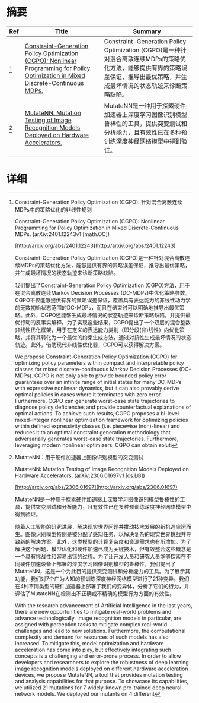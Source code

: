 # 摘要

| Ref | Title | Summary |
| --- | --- | --- |
| [^1] | [Constraint-Generation Policy Optimization (CGPO): Nonlinear Programming for Policy Optimization in Mixed Discrete-Continuous MDPs.](http://arxiv.org/abs/2401.12243) | Constraint-Generation Policy Optimization (CGPO)是一种针对混合离散连续MDPs的策略优化方法，能够提供有界的策略误差保证，推导出最优策略，并生成最坏情况的状态轨迹来诊断策略缺陷。 |
| [^2] | [MutateNN: Mutation Testing of Image Recognition Models Deployed on Hardware Accelerators.](http://arxiv.org/abs/2306.01697) | MutateNN是一种用于探索硬件加速器上深度学习图像识别模型鲁棒性的工具，提供突变测试和分析能力，且有效性已在多种预训练深度神经网络模型中得到验证。 |

# 详细

[^1]: Constraint-Generation Policy Optimization (CGPO): 针对混合离散连续MDPs中的策略优化的非线性规划

    Constraint-Generation Policy Optimization (CGPO): Nonlinear Programming for Policy Optimization in Mixed Discrete-Continuous MDPs. (arXiv:2401.12243v1 [math.OC])

    [http://arxiv.org/abs/2401.12243](http://arxiv.org/abs/2401.12243)

    Constraint-Generation Policy Optimization (CGPO)是一种针对混合离散连续MDPs的策略优化方法，能够提供有界的策略误差保证，推导出最优策略，并生成最坏情况的状态轨迹来诊断策略缺陷。

    

    我们提出了Constraint-Generation Policy Optimization (CGPO)方法，用于在混合离散连续Markov Decision Processes (DC-MDPs)中优化策略参数。CGPO不仅能够提供有界的策略误差保证，覆盖具有表达能力的非线性动力学的无数初始状态范围的DC-MDPs，而且在结束时可以明确地推导出最优策略。此外，CGPO还能够生成最坏情况的状态轨迹来诊断策略缺陷，并提供最优行动的反事实解释。为了实现这些结果，CGPO提出了一个双层的混合整数非线性优化框架，用于在定义的表达能力类别（即分段(非)线性）内优化策略，并将其转化为一个最优的约束生成方法，通过对抗性生成最坏情况的状态轨迹。此外，借助现代非线性优化器，CGPO可以获得解决方案。

    We propose Constraint-Generation Policy Optimization (CGPO) for optimizing policy parameters within compact and interpretable policy classes for mixed discrete-continuous Markov Decision Processes (DC-MDPs). CGPO is not only able to provide bounded policy error guarantees over an infinite range of initial states for many DC-MDPs with expressive nonlinear dynamics, but it can also provably derive optimal policies in cases where it terminates with zero error. Furthermore, CGPO can generate worst-case state trajectories to diagnose policy deficiencies and provide counterfactual explanations of optimal actions. To achieve such results, CGPO proposes a bi-level mixed-integer nonlinear optimization framework for optimizing policies within defined expressivity classes (i.e. piecewise (non)-linear) and reduces it to an optimal constraint generation methodology that adversarially generates worst-case state trajectories. Furthermore, leveraging modern nonlinear optimizers, CGPO can obtain soluti
    
[^2]: MutateNN：用于硬件加速器上图像识别模型的突变测试

    MutateNN: Mutation Testing of Image Recognition Models Deployed on Hardware Accelerators. (arXiv:2306.01697v1 [cs.LG])

    [http://arxiv.org/abs/2306.01697](http://arxiv.org/abs/2306.01697)

    MutateNN是一种用于探索硬件加速器上深度学习图像识别模型鲁棒性的工具，提供突变测试和分析能力，且有效性已在多种预训练深度神经网络模型中得到验证。

    

    随着人工智能的研究进展，解决现实世界问题并推动技术发展的新机遇应运而生。图像识别模型特别是被分配了感知任务，以解决复杂的现实世界挑战并导致新的解决方案。此外，这类模型的计算复杂度和资源需求也有所增加。为了解决这个问题，模型优化和硬件加速已成为关键技术，但有效整合这些概念是一个具有挑战性和容易出错的过程。为了让开发人员和研究人员能够探索在不同硬件加速设备上部署的深度学习图像识别模型的鲁棒性，我们提出了MutateNN，这是一个为此目的提供突变测试和分析能力的工具。为了展示其功能，我们对7个广为人知的预训练深度神经网络模型进行了21种变异。我们在4种不同类型的硬件加速器上部署了我们的变异体，分析了它们的行为，并评估了MutateNN在检测出不正确或不精确的模型行为方面的有效性。

    With the research advancement of Artificial Intelligence in the last years, there are new opportunities to mitigate real-world problems and advance technologically. Image recognition models in particular, are assigned with perception tasks to mitigate complex real-world challenges and lead to new solutions. Furthermore, the computational complexity and demand for resources of such models has also increased. To mitigate this, model optimization and hardware acceleration has come into play, but effectively integrating such concepts is a challenging and error-prone process.  In order to allow developers and researchers to explore the robustness of deep learning image recognition models deployed on different hardware acceleration devices, we propose MutateNN, a tool that provides mutation testing and analysis capabilities for that purpose. To showcase its capabilities, we utilized 21 mutations for 7 widely-known pre-trained deep neural network models. We deployed our mutants on 4 different
    

